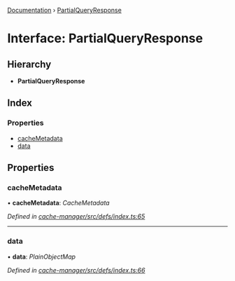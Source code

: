 [Documentation](../README.md) › [PartialQueryResponse](partialqueryresponse.md)

# Interface: PartialQueryResponse

## Hierarchy

* **PartialQueryResponse**

## Index

### Properties

* [cacheMetadata](partialqueryresponse.md#cachemetadata)
* [data](partialqueryresponse.md#data)

## Properties

###  cacheMetadata

• **cacheMetadata**: *CacheMetadata*

*Defined in [cache-manager/src/defs/index.ts:65](https://github.com/badbatch/graphql-box/blob/d57a12a/packages/cache-manager/src/defs/index.ts#L65)*

___

###  data

• **data**: *PlainObjectMap*

*Defined in [cache-manager/src/defs/index.ts:66](https://github.com/badbatch/graphql-box/blob/d57a12a/packages/cache-manager/src/defs/index.ts#L66)*
